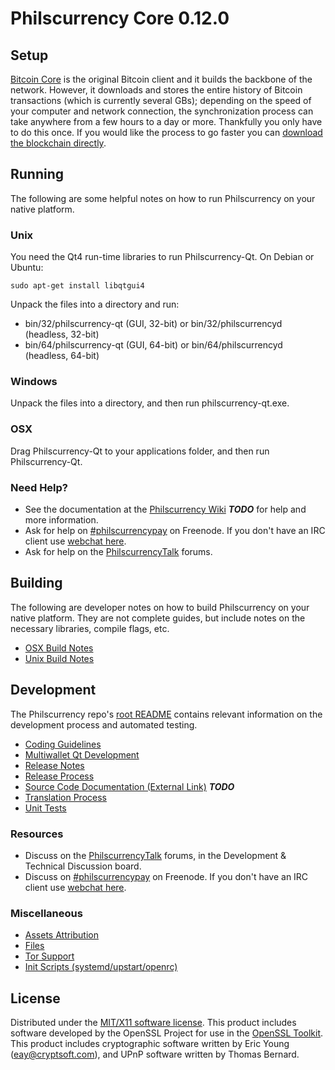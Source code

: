 Philscurrency Core 0.12.0
=====================

Setup
---------------------
[Bitcoin Core](http://bitcoin.org/en/download) is the original Bitcoin client and it builds the backbone of the network. However, it downloads and stores the entire history of Bitcoin transactions (which is currently several GBs); depending on the speed of your computer and network connection, the synchronization process can take anywhere from a few hours to a day or more. Thankfully you only have to do this once. If you would like the process to go faster you can [download the blockchain directly](bootstrap.md).

Running
---------------------
The following are some helpful notes on how to run Philscurrency on your native platform.

### Unix

You need the Qt4 run-time libraries to run Philscurrency-Qt. On Debian or Ubuntu:

	sudo apt-get install libqtgui4

Unpack the files into a directory and run:

- bin/32/philscurrency-qt (GUI, 32-bit) or bin/32/philscurrencyd (headless, 32-bit)
- bin/64/philscurrency-qt (GUI, 64-bit) or bin/64/philscurrencyd (headless, 64-bit)



### Windows

Unpack the files into a directory, and then run philscurrency-qt.exe.

### OSX

Drag Philscurrency-Qt to your applications folder, and then run Philscurrency-Qt.

### Need Help?

* See the documentation at the [Philscurrency Wiki](https://en.bitcoin.it/wiki/Main_Page) ***TODO***
for help and more information.
* Ask for help on [#philscurrencypay](http://webchat.freenode.net?channels=philscurrencypay) on Freenode. If you don't have an IRC client use [webchat here](http://webchat.freenode.net?channels=philscurrencypay).
* Ask for help on the [PhilscurrencyTalk](https://philscurrencytalk.org/) forums.

Building
---------------------
The following are developer notes on how to build Philscurrency on your native platform. They are not complete guides, but include notes on the necessary libraries, compile flags, etc.

- [OSX Build Notes](build-osx.md)
- [Unix Build Notes](build-unix.md)

Development
---------------------
The Philscurrency repo's [root README](https://github.com/philscurrency/philscurrency/blob/master/README.md) contains relevant information on the development process and automated testing.

- [Coding Guidelines](coding.md)
- [Multiwallet Qt Development](multiwallet-qt.md)
- [Release Notes](release-notes.md)
- [Release Process](release-process.md)
- [Source Code Documentation (External Link)](https://dev.visucore.com/bitcoin/doxygen/) ***TODO***
- [Translation Process](translation_process.md)
- [Unit Tests](unit-tests.md)

### Resources
* Discuss on the [PhilscurrencyTalk](https://philscurrencytalk.org/) forums, in the Development & Technical Discussion board.
* Discuss on [#philscurrencypay](http://webchat.freenode.net/?channels=philscurrencypay) on Freenode. If you don't have an IRC client use [webchat here](http://webchat.freenode.net/?channels=philscurrencypay).

### Miscellaneous
- [Assets Attribution](assets-attribution.md)
- [Files](files.md)
- [Tor Support](tor.md)
- [Init Scripts (systemd/upstart/openrc)](init.md)

License
---------------------
Distributed under the [MIT/X11 software license](http://www.opensource.org/licenses/mit-license.php).
This product includes software developed by the OpenSSL Project for use in the [OpenSSL Toolkit](https://www.openssl.org/). This product includes
cryptographic software written by Eric Young ([eay@cryptsoft.com](mailto:eay@cryptsoft.com)), and UPnP software written by Thomas Bernard.
